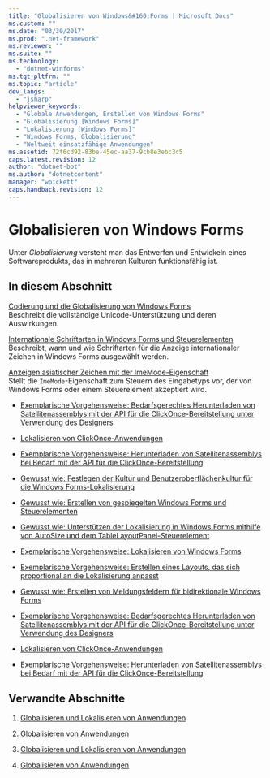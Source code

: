```yaml
---
title: "Globalisieren von Windows&#160;Forms | Microsoft Docs"
ms.custom: ""
ms.date: "03/30/2017"
ms.prod: ".net-framework"
ms.reviewer: ""
ms.suite: ""
ms.technology: 
  - "dotnet-winforms"
ms.tgt_pltfrm: ""
ms.topic: "article"
dev_langs: 
  - "jsharp"
helpviewer_keywords: 
  - "Globale Anwendungen, Erstellen von Windows Forms"
  - "Globalisierung [Windows Forms]"
  - "Lokalisierung [Windows Forms]"
  - "Windows Forms, Globalisierung"
  - "Weltweit einsatzfähige Anwendungen"
ms.assetid: 72f6cd92-83be-45ec-aa37-9cb8e3ebc3c5
caps.latest.revision: 12
author: "dotnet-bot"
ms.author: "dotnetcontent"
manager: "wpickett"
caps.handback.revision: 12
---
```

# Globalisieren von Windows&#160;Forms
Unter *Globalisierung* versteht man das Entwerfen und Entwickeln eines Softwareprodukts, das in mehreren Kulturen funktionsfähig ist.  
  
## In diesem Abschnitt  
 [Codierung und die Globalisierung von Windows Forms](../../../../docs/framework/winforms/advanced/encoding-and-windows-forms-globalization.md)  
 Beschreibt die vollständige Unicode\-Unterstützung und deren Auswirkungen.  
  
 [Internationale Schriftarten in Windows Forms und Steuerelementen](../../../../docs/framework/winforms/advanced/international-fonts-in-windows-forms-and-controls.md)  
 Beschreibt, wann und wie Schriftarten für die Anzeige internationaler Zeichen in Windows Forms ausgewählt werden.  
  
 [Anzeigen asiatischer Zeichen mit der ImeMode\-Eigenschaft](../../../../docs/framework/winforms/advanced/display-of-asian-characters-with-the-imemode-property.md)  
 Stellt die `ImeMode`\-Eigenschaft zum Steuern des Eingabetyps vor, der von Windows Forms oder einem Steuerelement akzeptiert wird.  
  
-   [Exemplarische Vorgehensweise: Bedarfsgerechtes Herunterladen von Satellitenassemblys mit der API für die ClickOnce\-Bereitstellung unter Verwendung des Designers](http://msdn.microsoft.com/library/ms366788\(v=vs.110\))  
  
-   [Lokalisieren von ClickOnce\-Anwendungen](http://msdn.microsoft.com/library/ms404266%20\(v=vs.110\))  
  
-   [Exemplarische Vorgehensweise: Herunterladen von Satellitenassemblys bei Bedarf mit der API für die ClickOnce\-Bereitstellung](http://msdn.microsoft.com/library/ms404269\(v=vs.110\))  
  
-   [Gewusst wie: Festlegen der Kultur und Benutzeroberflächenkultur für die Windows Forms\-Lokalisierung](http://msdn.microsoft.com/library/b28bx3bh\(v=vs.110\))  
  
-   [Gewusst wie: Erstellen von gespiegelten Windows Forms und Steuerelementen](http://msdn.microsoft.com/library/xwbz5ws0\(v=vs.110\))  
  
-   [Gewusst wie: Unterstützen der Lokalisierung in Windows Forms mithilfe von AutoSize und dem TableLayoutPanel\-Steuerelement](http://msdn.microsoft.com/library/1zkt8b33\(v=vs.110\))  
  
-   [Exemplarische Vorgehensweise: Lokalisieren von Windows Forms](http://msdn.microsoft.com/library/y99d1cd3\(v=vs.110\))  
  
-   [Exemplarische Vorgehensweise: Erstellen eines Layouts, das sich proportional an die Lokalisierung anpasst](http://msdn.microsoft.com/en-us/library/7k9fa71y\(v=vs.110\))  
  
-   [Gewusst wie: Erstellen von Meldungsfeldern für bidirektionale Windows Forms](http://msdn.microsoft.com/library/k1689bxh\(v=vs.110\))  
  
-   [Exemplarische Vorgehensweise: Bedarfsgerechtes Herunterladen von Satellitenassemblys mit der API für die ClickOnce\-Bereitstellung unter Verwendung des Designers](http://msdn.microsoft.com/library/ms366788\(v=vs.120\))  
  
-   [Lokalisieren von ClickOnce\-Anwendungen](http://msdn.microsoft.com/library/ms404266\(v=vs.120\))  
  
-   [Exemplarische Vorgehensweise: Herunterladen von Satellitenassemblys bei Bedarf mit der API für die ClickOnce\-Bereitstellung](http://msdn.microsoft.com/library/ms404269\(v=vs.120\))  
  
## Verwandte Abschnitte  
  
1.  [Globalisieren und Lokalisieren von Anwendungen](http://msdn.microsoft.com/library/1021kkz0\(v=vs.110\))  
  
2.  [Globalisieren von Anwendungen](http://msdn.microsoft.com/library/eaa7b9c0\(v=vs.110\))  
  
3.  [Globalisieren und Lokalisieren von Anwendungen](http://msdn.microsoft.com/library/1021kkz0\(v=vs.120\))  
  
4.  [Globalisieren von Anwendungen](http://msdn.microsoft.com/library/eaa7b9c0\(v=vs.120\))